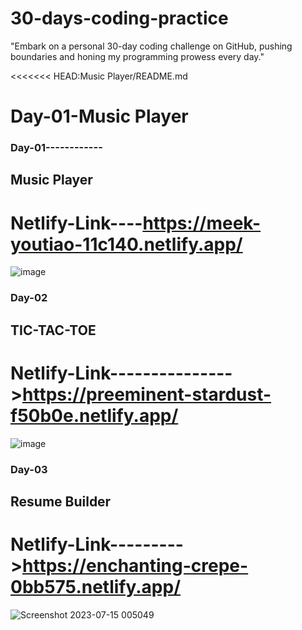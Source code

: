 # 30-days-coding-practice
"Embark on a personal 30-day coding challenge on GitHub, pushing boundaries and honing my programming prowess every day."


<<<<<<< HEAD:Music Player/README.md

Day-01-Music Player
=======
### Day-01------------
## Music Player
# Netlify-Link----https://meek-youtiao-11c140.netlify.app/

![image](https://github.com/Sumitamahato/30-days-coding-practice/assets/113464291/93657362-9029-4555-b435-32ca490f939d)


### Day-02
## TIC-TAC-TOE
# Netlify-Link--------------->https://preeminent-stardust-f50b0e.netlify.app/
![image](https://github.com/Sumitamahato/30-days-coding-practice/assets/113464291/60d7bf04-eb49-4b94-abb2-a8c850fbb8b2)


### Day-03
## Resume Builder
# Netlify-Link--------->https://enchanting-crepe-0bb575.netlify.app/
![Screenshot 2023-07-15 005049](https://github.com/Sumitamahato/30-days-coding-practice/assets/113464291/782a0195-602a-427c-af8b-a4801f16e26a)

